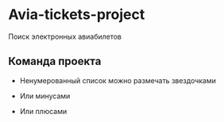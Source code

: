 # Avia-tickets-project
Поиск электронных авиабилетов
## Команда проекта
* Ненумерованный список можно размечать звездочками
- Или минусами
+ Или плюсами
